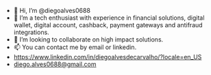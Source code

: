 - 👋 Hi, I’m @diegoalves0688
- 👀 I’m a tech enthusiast with experience in financial solutions, digital wallet, digital account, cashback, payment gateways and antifraud integrations.
- 💞️ I’m looking to collaborate on high impact solutions.
- 📫 You can contact me by email or linkedin.
- https://www.linkedin.com/in/diegoalvesdecarvalho/?locale=en_US
- diego.alves0688@gmail.com 

<!---
diegoalves0688/diegoalves0688 is a ✨ special ✨ repository because its `README.md` (this file) appears on your GitHub profile.
You can click the Preview link to take a look at your changes.
--->

